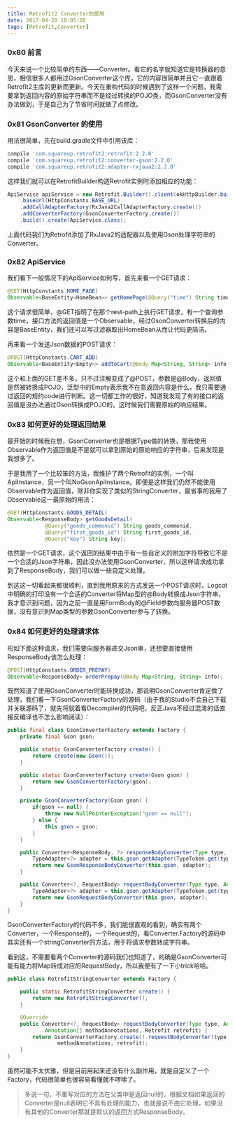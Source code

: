 ```yaml
---
title: Retrofit2 Converter的使用
date: 2017-04-20 18:05:28
tags: [Retrofit,Converter]
---
```


### 0x80 前言
今天来说一个比较简单的东西——Converter。看它的名字就知道它是转换器的意思，相信很多人都用过GsonConverter这个库，它的内容很简单并且它一直跟着Retrofit2主库的更新而更新。今天在重构代码的时候遇到了这样一个问题，我需要拿到返回内容的原始字符串而不是经过转换的POJO类，而GsonConverter没有办法做到，于是自己为了节省时间就做了点修改。

### 0x81 GsonConverter 的使用
用法很简单，先在build.gradle文件中引用该库：
```Groovy
compile 'com.squareup.retrofit2:retrofit:2.2.0'
compile 'com.squareup.retrofit2:converter-gson:2.2.0'
compile 'com.squareup.retrofit2:adapter-rxjava2:2.2.0'
```
这样我们就可以在RetrofitBuilder构造Retrofit实例时添加相应的功能：
```Java
ApiService apiService = new Retrofit.Builder().client(okHttpBuilder.build())
    .baseUrl(HttpConstants.BASE_URL)
    .addCallAdapterFactory(RxJava2CallAdapterFactory.create())
    .addConverterFactory(GsonConverterFactory.create())
    .build().create(ApiService.class);
```
上面代码我们为Retrofit添加了RxJava2的适配器以及使用Gson处理字符串的Converter。

### 0x82 ApiService
我们看下一般情况下的ApiService如何写，首先来看一个GET请求：
```Java
@GET(HttpConstants.HOME_PAGE)
Observable<BaseEntity<HomeBean>> getHomePage(@Query("time") String time);
```
这个请求很简单，@GET指明了在那个rest-path上执行GET请求，有一个查询参数time，接口方法的返回值是一个Observable，经过GsonConverter转换后的内容是BaseEntity<HomeBean>，我们还可以写过滤器取出HomeBean从而让代码更简洁。

再来看一个发送Json数据的POST请求：
```Java
@POST(HttpConstants.CART_ADD)
Observable<BaseEntity<Empty>> addToCart(@Body Map<String, String> info);
```
这个和上面的GET差不多，只不过注解变成了@POST，参数是@Body，返回值是然被转换成POJO，泛型中的Empty表示我不在意返回内容是什么，我只需要通过返回的规约code进行判断。这一切都工作的很好，知道我发现了有的接口的返回值是没办法通过Gson转换成POJO的，这时候我们需要原始的响应结果。

### 0x83 如何更好的处理返回结果
最开始的时候我在想，GsonConverter也是根据Type做的转换，那我使用Observable<String>作为返回值是不是就可以拿到原始的原始响应的字符串，后来发现是我想多了。

于是我用了一个比较笨的方法，我维护了两个Retrofit的实例，一个叫ApiInstance，另一个叫NoGsonApiInstance。即便是这样我们仍然不能使用Observable<String>作为返回值，除非你实现了类似的StringConverter，最省事的我用了Observable<ResponseBody>这一最原始的用法：
```Java
@GET(HttpConstants.GOODS_DETAIL)
Observable<ResponseBody> getGoodsDetail(
            @Query("goods_commonid") String goods_commonid,
            @Query("first_goods_id") String first_goods_id,
            @Query("key") String key);
```
依然是一个GET请求，这个返回的结果中由于有一些自定义的附加字符导致它不是一个合适的Json字符串，因此没办法使用GsonConverter，所以这样请求成功拿到了ResponseBody，我们可以做一些自定义处理。

到这这一切看起来都很顺利，直到我用原来的方式发送一个POST请求时，Logcat中明确的打印没有一个合适的Converter将Map型的@Body转换成Json字符串，我才意识到问题，因为之前一直是用FormBody的@Field参数向服务器POST数据，没有意识到Map类型的参数GsonConverter参与了转换。

### 0x84 如何更好的处理请求体
形如下面这种请求，我们需要向服务器递交Json串，还想要直接使用ResponseBody该怎么处理：
```Java
@POST(HttpConstants.ORDER_PREPAY)
Observable<ResponseBody> orderPrepay(@Body Map<String, String> info);
```
既然知道了使用GsonConverter时能转换成功，那说明GsonConverter肯定做了处理，我们看一下GsonConverterFactory的源码（由于我的Studio不会自己下载并关联源码了，就先将就着看Decompiler的代码吧，反正Java不经过混淆的话直接反编译也不怎么影响阅读）：
```Java
public final class GsonConverterFactory extends Factory {
    private final Gson gson;

    public static GsonConverterFactory create() {
        return create(new Gson());
    }

    public static GsonConverterFactory create(Gson gson) {
        return new GsonConverterFactory(gson);
    }

    private GsonConverterFactory(Gson gson) {
        if(gson == null) {
            throw new NullPointerException("gson == null");
        } else {
            this.gson = gson;
        }
    }

    public Converter<ResponseBody, ?> responseBodyConverter(Type type, Annotation[] annotations, Retrofit retrofit) {
        TypeAdapter<?> adapter = this.gson.getAdapter(TypeToken.get(type));
        return new GsonResponseBodyConverter(this.gson, adapter);
    }

    public Converter<?, RequestBody> requestBodyConverter(Type type, Annotation[] parameterAnnotations, Annotation[] methodAnnotations, Retrofit retrofit) {
        TypeAdapter<?> adapter = this.gson.getAdapter(TypeToken.get(type));
        return new GsonRequestBodyConverter(this.gson, adapter);
    }
}
```
GsonConverterFactory的代码不多，我们能很直观的看到，确实有两个Converter，一个Response的，一个Request的，看Converter.Factory的源码中其实还有一个stringConverter的方法，用于将请求参数转成字符串。

看到这，不需要看两个Converter的源码我们也知道了，的确是GsonConverter可能有能力将Map转成对应的RequestBody，所以我便有了一下小trick哈哈。
```Java
public class RetrofitStringConverter extends Factory {

    public static RetrofitStringConverter create() {
        return new RetrofitStringConverter();
    }

    @Override
    public Converter<?, RequestBody> requestBodyConverter(Type type, Annotation[] parameterAnnotations,
            Annotation[] methodAnnotations, Retrofit retrofit) {
        return GsonConverterFactory.create().requestBodyConverter(type, parameterAnnotations,
                methodAnnotations, retrofit);
    }
}
```
虽然可能不太优雅，但是目前用起来还没有什么副作用，就是自定义了一个Factory，代码很简单也很容易看懂就不啰嗦了。
> 多说一句，不重写对应的方法在父类中是返回null的，根据文档如果返回的Converter是null表明它不具有处理的能力，也就是说不由它处理，如果没有其他的Converter那就是默认的返回方式ResponseBody。
